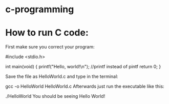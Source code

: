 # c-programming

# How to run C code:

First make sure you correct your program:

#include <stdio.h>

int main(void) {
   printf("Hello, world!\n"); //printf instead of pintf
   return 0;
}

Save the file as HelloWorld.c and type in the terminal:

gcc -o HelloWorld HelloWorld.c
Afterwards just run the executable like this:

./HelloWorld
You should be seeing Hello World!
